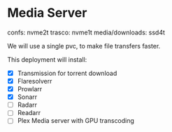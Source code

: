 # Media Server

confs: nvme2t
trasco: nvme1t
media/downloads: ssd4t

We will use a single pvc, to make file transfers faster.

This deployment will install:

- [x] Transmission for torrent download
- [x] Flaresolverr
- [x] Prowlarr
- [x] Sonarr
- [ ] Radarr
- [ ] Readarr
- [ ] Plex Media server with GPU transcoding
